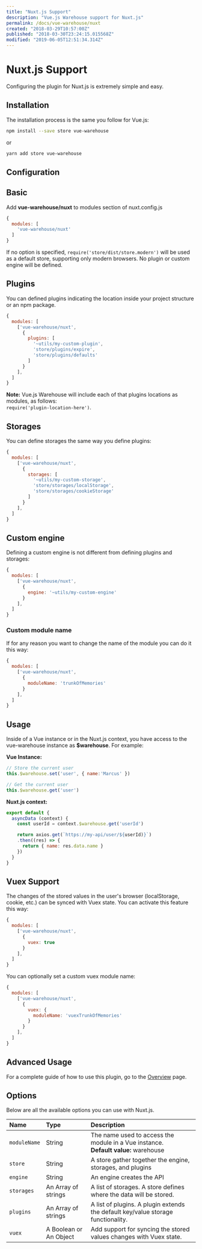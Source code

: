 ```yaml
---
title: "Nuxt.js Support"
description: "Vue.js Warehouse support for Nuxt.js"
permalink: /docs/vue-warehouse/nuxt
created: "2018-03-29T10:57:00Z"
published: "2018-03-30T23:24:15.015568Z"
modified: "2019-06-05T12:51:34.314Z"
---
```


# Nuxt.js Support

Configuring the plugin for Nuxt.js is extremely simple and easy.

## Installation

The installation process is the same you follow for Vue.js:

```bash
npm install --save store vue-warehouse
```

or

```bash
yarn add store vue-warehouse
```

## Configuration

## Basic

Add **vue-warehouse/nuxt** to modules section of nuxt.config.js

```javascript
{
  modules: [
    'vue-warehouse/nuxt'
  ]
}
```

If no option is specified, `require('store/dist/store.modern')` will be used as a default store, supporting only modern browsers. No plugin or custom engine will be defined.

## Plugins

You can defined plugins indicating the location inside your project structure or an npm package.

```javascript
{
  modules: [
    ['vue-warehouse/nuxt',
      {
        plugins: [
          '~utils/my-custom-plugin',
          'store/plugins/expire',
          'store/plugins/defaults'
        ]
      }
    ],
  ]
}
```

**Note:** Vue.js Warehouse will include each of that plugins locations as modules, as follows: <br> `require('plugin-location-here')`.

## Storages

You can define storages the same way you define plugins:

```javascript
{
  modules: [
    ['vue-warehouse/nuxt',
      {
        storages: [
          '~utils/my-custom-storage',
          'store/storages/localStorage',
          'store/storages/cookieStorage'
        ]
      }
    ],
  ]
}
```

## Custom engine

Defining a custom engine is not different from defining plugins and storages:

```javascript
{
  modules: [
    ['vue-warehouse/nuxt',
      {
        engine: '~utils/my-custom-engine'
      }
    ],
  ]
}
```

### Custom module name

If for any reason you want to change the name of the module you can do it this way:

```javascript
{
  modules: [
    ['vue-warehouse/nuxt',
      {
        moduleName: 'trunkOfMemories'
      }
    ],
  ]
}
```

## Usage

Inside of a Vue instance or in the Nuxt.js context, you have access to the vue-warehouse instance as **$warehouse**. For example:

**Vue Instance:**

```javascript
// Store the current user
this.$warehouse.set('user', { name:'Marcus' })

// Get the current user
this.$warehouse.get('user')
```

**Nuxt.js context:**

```javascript
export default {
  asyncData (context) {
    const userId = context.$warehouse.get('userId')

    return axios.get(`https://my-api/user/${userId)}`)
    .then((res) => {
      return { name: res.data.name }
    })
  }
}
```

## Vuex Support

The changes of the stored values in the user's browser (localStorage, cookie, etc.) can be synced with Vuex state. You can activate this feature this way:

```javascript
{
  modules: [
    ['vue-warehouse/nuxt',
      {
        vuex: true
      }
    ],
  ]
}
```

You can optionally set a custom vuex module name:

```javascript
{
  modules: [
    ['vue-warehouse/nuxt',
      {
        vuex: {
          moduleName: 'vuexTrunkOfMemories'
        }
      }
    ],
  ]
}
```

## Advanced Usage

For a complete guide of how to use this plugin, go to the [Overview](./) page.

## Options

Below are all the available options you can use with Nuxt.js.

<div class="table-responsive">
  <table class="table table-bordered">
    <thead>
      <tr>
        <th style="text-align:left">Name</th>
        <th style="text-align:left">Type</th>
        <th style="text-align:left">Description</th>
      </tr>
    </thead>
    <tbody>
      <tr>
        <td style="text-align:left">
          <code>moduleName</code>
        </td>
        <td style="text-align:left">String</td>
        <td style="text-align:left">The name used to access the module in a Vue instance.
        <br><strong>Default value:</strong> warehouse</td>
      </tr>
      <tr>
        <td style="text-align:left">
          <code>store</code>
        </td>
        <td style="text-align:left">String</td>
        <td style="text-align:left">A store gather together the engine, storages, and plugins</td>
      </tr>
      <tr>
        <td style="text-align:left">
          <code>engine</code>
        </td>
        <td style="text-align:left">String</td>
        <td style="text-align:left">An engine creates the API</td>
      </tr>
      <tr>
        <td style="text-align:left">
          <code>storages</code>
        </td>
        <td style="text-align:left">An Array of strings</td>
        <td style="text-align:left">A list of storages. A store defines where the data will be stored.</td>
      </tr>
      <tr>
        <td style="text-align:left">
          <code>plugins</code>
        </td>
        <td style="text-align:left">An Array of strings</td>
        <td style="text-align:left">A list of plugins. A plugin extends the default key/value storage functionality.</td>
      </tr>
      <tr>
        <td style="text-align:left">
          <code>vuex</code>
        </td>
        <td style="text-align:left">A Boolean or An Object</td>
        <td style="text-align:left">Add support for syncing the stored values changes with Vuex state.</td>
      </tr>
    </tbody>
  </table>
</div>


[npm]: https://www.npmjs.com/
[node]: https://nodejs.org
[store.js]: https://github.com/marcuswestin/store.js/
